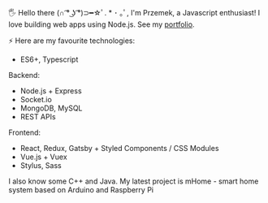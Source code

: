🖐 Hello there (∩ ͡° ͜ʖ ͡°)⊃━☆ﾟ. * ･ ｡ﾟ, I'm Przemek, a Javascript enthusiast! I love building web apps using Node.js. See my [portfolio](http://przemyslawpitus.pl/portfolio/).

⚡ Here are my favourite technologies:
  - ES6+, Typescript

Backend:
  - Node.js + Express
  - Socket.io
  - MongoDB, MySQL
  - REST APIs

Frontend:
  - React, Redux, Gatsby + Styled Components / CSS Modules
  - Vue.js + Vuex
  - Stylus, Sass

I also know some C++ and Java. My latest project is mHome - smart home system based on Arduino and Raspberry Pi
